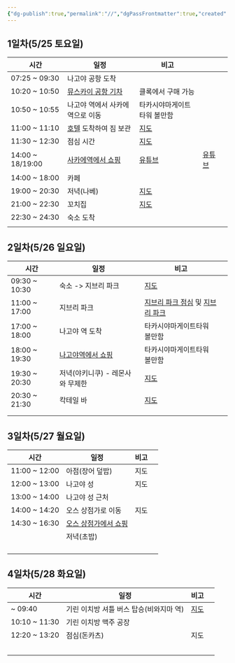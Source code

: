 ```yaml
---
{"dg-publish":true,"permalink":"//","dgPassFrontmatter":true,"created":"2024-05-12T14:00:18.465+09:00","updated":"2024-05-12T15:08:32.610+09:00"}
---
```


## 1일차(5/25 토요일)

| 시간               | 일정                                                               | 비고                                                                                                                                                                                                                                                                                                                                                                                                                                                                                                                                                                                                                                                                                                                  |                                                    |     |
| ---------------- | ---------------------------------------------------------------- | ------------------------------------------------------------------------------------------------------------------------------------------------------------------------------------------------------------------------------------------------------------------------------------------------------------------------------------------------------------------------------------------------------------------------------------------------------------------------------------------------------------------------------------------------------------------------------------------------------------------------------------------------------------------------------------------------------------------- | -------------------------------------------------- | --- |
| 07:25 ~ 09:30    | 나고야 공항 도착                                                        |                                                                                                                                                                                                                                                                                                                                                                                                                                                                                                                                                                                                                                                                                                                     |                                                    |     |
| 10:20 ~ 10:50    | [뮤스카이 공항 기차](https://blog.naver.com/yuniverse_life/223442544711) | 클록에서 구매 가능                                                                                                                                                                                                                                                                                                                                                                                                                                                                                                                                                                                                                                                                                                          |                                                    |     |
| 10:50 ~ 10:55    | 나고야 역에서 사카에 역으로 이동                                               | 타카시야마게이트타워 볼만함                                                                                                                                                                                                                                                                                                                                                                                                                                                                                                                                                                                                                                                                                                      |                                                    |     |
| 11:00 ~ 11:10    | [호텔](https://maps.app.goo.gl/NnzmkfxzfkWLVYNs7) 도착하여 짐 보관        | [지도](https://www.google.co.kr/maps/dir/%EC%82%AC%EC%B9%B4%EC%97%90+%EC%97%AD+%EC%9D%BC%EB%B3%B8+%E3%80%92460-0008+Aichi,+Nagoya,+Naka+Ward,+Sakae,+3+Chome%E2%88%925%E2%88%9212%E5%85%88/%ED%94%84%EB%A6%B0%EC%84%B8%EC%8A%A4+%EA%B0%80%EB%93%A0+%ED%98%B8%ED%85%94+3+Chome-13-31+Sakae,+Naka+Ward,+Nagoya,+Aichi+460-0008+%EC%9D%BC%EB%B3%B8/@35.1681975,136.9040048,17z/data=!3m2!4b1!5s0x600370d301cde61d:0x3e4fab8806786870!4m14!4m13!1m5!1m1!1s0x600370d14c8d9e6b:0xeb12333b3b1af460!2m2!1d136.9085322!2d35.1700475!1m5!1m1!1s0x600370d2fe305153:0xd215b0370b9c3c7f!2m2!1d136.9051708!2d35.166623!3e2?authuser=1&entry=ttu)                                                                                    |                                                    |     |
| 11:30 ~ 12:30    | 점심 시간                                                            | [지도](https://www.google.co.kr/maps/dir/%ED%94%84%EB%A6%B0%EC%84%B8%EC%8A%A4+%EA%B0%80%EB%93%A0+%ED%98%B8%ED%85%94+3+Chome-13-31+Sakae,+Naka+Ward,+Nagoya,+Aichi+460-0008+%EC%9D%BC%EB%B3%B8/%E8%B1%9A%E5%B1%B1+%E6%A0%84%E5%BA%97,+%EC%9D%BC%EB%B3%B8+%E3%80%92460-0008+Aichi,+Nagoya,+Naka+Ward,+Sakae,+3+Chome%E2%88%9212%E2%88%9212/@35.1665128,136.9023252,17z/data=!3m1!4b1!4m14!4m13!1m5!1m1!1s0x600370d2fe305153:0xd215b0370b9c3c7f!2m2!1d136.9051708!2d35.166623!1m5!1m1!1s0x60037117c3f6652b:0xc7e6a5c418e2a7da!2m2!1d136.9046216!2d35.1664134!3e2?authuser=1&entry=ttu)                                                                                                                                   |                                                    |     |
| 14:00 ~ 18/19:00 | [사카에역에서 쇼핑](./shopping-list.md)                                  | [유튜브](https://www.youtube.com/watch?v=iKpngTTAk5g)                                                                                                                                                                                                                                                                                                                                                                                                                                                                                                                                                                                                                                                                  | [유튜브](https://www.youtube.com/watch?v=iKpngTTAk5g) |     |
| 14:00 ~ 18:00    | 카페                                                               |                                                                                                                                                                                                                                                                                                                                                                                                                                                                                                                                                                                                                                                                                                                     |                                                    |     |
| 19:00 ~ 20:30    | 저녁(나베)                                                           | [지도](https://www.google.co.kr/maps/dir/%EC%82%AC%EC%B9%B4%EC%97%90+%EC%97%AD+%EC%9D%BC%EB%B3%B8+%E3%80%92460-0008+Aichi,+Nagoya,+Naka+Ward,+Sakae,+3+Chome%E2%88%925%E2%88%9212%E5%85%88/%E4%B8%89%E6%96%B9,+%EC%9D%BC%EB%B3%B8+%E3%80%92460-0008+Aichi,+Nagoya,+Naka+Ward,+Sakae,+3+Chome%E2%88%9213%E2%88%9231+%E3%83%97%E3%83%AA%E3%83%B3%E3%82%BB%E3%82%B9%E3%82%AC%E3%83%BC%E3%83%87%E3%83%B3%E3%83%9B%E3%83%86%E3%83%AB+B1F/@35.1682111,136.9039994,17z/data=!3m2!4b1!5s0x600366fac19993ef:0xcfad676ecbd7ba29!4m14!4m13!1m5!1m1!1s0x600370d14c8d9e6b:0xeb12333b3b1af460!2m2!1d136.9085322!2d35.1700475!1m5!1m1!1s0x600370d2fe2bf1c7:0x887c417b89cdfe1f!2m2!1d136.905096!2d35.166382!3e2?authuser=1&entry=ttu) |                                                    |     |
| 21:00 ~ 22:30    | 꼬치집                                                              | [지도](https://maps.app.goo.gl/cKXpQvvdQRkRd1v48)                                                                                                                                                                                                                                                                                                                                                                                                                                                                                                                                                                                                                                                                     |                                                    |     |
| 22:30 ~ 24:30    | 숙소 도착                                                            |                                                                                                                                                                                                                                                                                                                                                                                                                                                                                                                                                                                                                                                                                                                     |                                                    |     |
|                  |                                                                  |                                                                                                                                                                                                                                                                                                                                                                                                                                                                                                                                                                                                                                                                                                                     |                                                    |     |

## 2일차(5/26 일요일)

| 시간            | 일정                              | 비고                                                                                                                                                                                                                                                                                                                                                                                                                                                                                                                                                                                                                                                                                                 |     |
| ------------- | ------------------------------- | -------------------------------------------------------------------------------------------------------------------------------------------------------------------------------------------------------------------------------------------------------------------------------------------------------------------------------------------------------------------------------------------------------------------------------------------------------------------------------------------------------------------------------------------------------------------------------------------------------------------------------------------------------------------------------------------------- | --- |
| 09:30 ~ 10:30 | 숙소 -> 지브리 파크                    | [지도](https://www.google.co.kr/maps/dir/%EC%82%AC%EC%B9%B4%EC%97%90+%EC%97%AD+%EC%9D%BC%EB%B3%B8+%E3%80%92460-0008+Aichi,+Nagoya,+Naka+Ward,+Sakae,+3+Chome%E2%88%925%E2%88%9212%E5%85%88/%EC%A7%80%EB%B8%8C%EB%A6%AC+%ED%8C%8C%ED%81%AC,+%EC%9D%BC%EB%B3%B8+Aichi,+Nagakute,+Ibaragabasama,+%E4%B9%991533-1+%E5%86%85+Expo+2005+Aichi+Commemorative+Park+(Moricoro+Park)/@35.1935022,136.843145,11z/data=!3m2!4b1!5s0x600366fac19993ef:0xcfad676ecbd7ba29!4m14!4m13!1m5!1m1!1s0x600370d14c8d9e6b:0xeb12333b3b1af460!2m2!1d136.9085322!2d35.1700475!1m5!1m1!1s0x600367450203d0b3:0x36164b7a69c5128b!2m2!1d137.0887689!2d35.1750449!3e3?authuser=1&entry=ttu)                                        |     |
| 11:00 ~ 17:00 | 지브리 파크                          | [지브리 파크 점심](https://theqoo.net/square/2867286263) 및 [지브리 파크](https://www.nagoya-info.jp/ko/spot/detail/249/)                                                                                                                                                                                                                                                                                                                                                                                                                                                                                                                                                                                       |     |
| 17:00 ~ 18:00 | 나고야 역 도착                        | 타카시야마게이트타워 볼만함                                                                                                                                                                                                                                                                                                                                                                                                                                                                                                                                                                                                                                                                                     |     |
| 18:00 ~ 19:30 | [나고야역에서 쇼핑](./shopping-list.md) | 타카시야마게이트타워 볼만함                                                                                                                                                                                                                                                                                                                                                                                                                                                                                                                                                                                                                                                                                     |     |
| 19:30 ~ 20:30 | 저녁(야키니쿠) - 레몬사와 무제한             | [지도](https://www.google.co.kr/maps/dir/%EC%82%AC%EC%B9%B4%EC%97%90+%EC%97%AD+%EC%9D%BC%EB%B3%B8+%E3%80%92460-0008+Aichi,+Nagoya,+Naka+Ward,+Sakae,+3+Chome%E2%88%925%E2%88%9212%E5%85%88/0-second+lemon+sour+Sendai+Horumon+Yakiniku+Barbecue+Tokiwatei+Meieki+3-chome,+COLLECT+MARK%E5%90%8D%E9%A7%85+1F+3+Chome-14-6+Meieki,+Nakamura+Ward,+Nagoya,+Aichi+450-0002+%EC%9D%BC%EB%B3%B8/@35.1708493,136.8755978,14z/data=!4m14!4m13!1m5!1m1!1s0x600370d14c8d9e6b:0xeb12333b3b1af460!2m2!1d136.9085322!2d35.1700475!1m5!1m1!1s0x600377b5352a2d6f:0x1a8e582f2cd2b17!2m2!1d136.8839484!2d35.1726271!3e3?authuser=1&entry=ttu)                                                                         |     |
| 20:30 ~ 21:30 | 칵테일 바                           | [지도](https://www.google.co.kr/maps/dir/%EB%82%98%EA%B3%A0%EC%95%BC+%EC%97%AD+%EC%9D%BC%EB%B3%B8+Aichi,+Nagoya,+Nakamura+Ward,+Meieki,+1+Chome%E2%88%921%E2%88%924/%EC%9D%BC%EB%B3%B8+%EC%95%84%EC%9D%B4%EC%B9%98%ED%98%84+%EB%82%98%EA%B3%A0%EC%95%BC%EC%8B%9C+%EB%82%98%EC%B9%B4%EB%AC%B4%EB%9D%BC%EA%B5%AC+%EB%A9%94%EC%9D%B4%EC%97%90%ED%82%A4+3+Chome%E2%88%9212%E2%88%923+Bar+Neat+%E5%90%8D%E9%A7%85%E5%BA%97/@35.1725285,136.8811058,17z/data=!3m1!5s0x600376c2c49a7777:0x9bd9ef050e261a9b!4m14!4m13!1m5!1m1!1s0x600376e794d78b89:0x81f7204bf8261663!2m2!1d136.8815369!2d35.170915!1m5!1m1!1s0x600376c2c480a961:0xd284b17ea0773482!2m2!1d136.8851227!2d35.1741332!3e2?authuser=1&entry=ttu) |     |
|               |                                 |                                                                                                                                                                                                                                                                                                                                                                                                                                                                                                                                                                                                                                                                                                    |     |
|               |                                 |                                                                                                                                                                                                                                                                                                                                                                                                                                                                                                                                                                                                                                                                                                    |     |


## 3일차(5/27 월요일)
| 시간            | 일정                                | 비고  |     |
| ------------- | --------------------------------- | --- | --- |
| 11:00 ~ 12:00 | 아점(장어 덮밥)                         | 지도  |     |
| 12:00 ~ 13:00 | 나고야 성                             | 지도  |     |
| 13:00 ~ 14:00 | 나고야 성 근처                          |     |     |
| 14:00 ~ 14:20 | 오스 상점가로 이동                        | 지도  |     |
| 14:30 ~ 16:30 | [오스 상점가에서 쇼핑](./shopping-list.md) |     |     |
|               | 저녁(초밥)                            |     |     |
|               |                                   |     |     |
|               |                                   |     |     |
|               |                                   |     |     |
|               |                                   |     |     |
## 4일차(5/28 화요일)

| 시간            | 일정                      | 비고                                                                                                                                                                                                                                                                                                                                                                                                                                                                                                                                                                                                          |     |
| ------------- | ----------------------- | ----------------------------------------------------------------------------------------------------------------------------------------------------------------------------------------------------------------------------------------------------------------------------------------------------------------------------------------------------------------------------------------------------------------------------------------------------------------------------------------------------------------------------------------------------------------------------------------------------------- | --- |
| ~ 09:40       | 기린 이치방 셔틀 버스 탑승(비와지마 역) | [지도](https://www.google.co.kr/maps/dir/%ED%94%84%EB%A6%B0%EC%84%B8%EC%8A%A4+%EA%B0%80%EB%93%A0+%ED%98%B8%ED%85%94+3+Chome-13-31+Sakae,+Naka+Ward,+Nagoya,+Aichi+460-0008+%EC%9D%BC%EB%B3%B8/%EB%B9%84%EC%95%BC%EC%A7%80%EB%A7%88+%EC%9D%BC%EB%B3%B8+%E3%80%92452-0037+Aichi,+Kiyosu,+Biwajimaekimaehigashi,+1-ch%C5%8Dme/@35.1712374,136.8430353,13z/data=!3m2!4b1!5s0x600370d301cde61d:0x3e4fab8806786870!4m14!4m13!1m5!1m1!1s0x600370d2fe305153:0xd215b0370b9c3c7f!2m2!1d136.9051708!2d35.166623!1m5!1m1!1s0x600375cd99055c63:0x59dbf36714a32a1d!2m2!1d136.8612006!2d35.1995802!3e3?authuser=1&entry=ttu) |     |
| 10:10 ~ 11:30 | 기린 이치방 맥주 공장            |                                                                                                                                                                                                                                                                                                                                                                                                                                                                                                                                                                                                             |     |
| 12:20 ~ 13:20 | 점심(돈카츠)                 | 지도                                                                                                                                                                                                                                                                                                                                                                                                                                                                                                                                                                                                          |     |
|               |                         |                                                                                                                                                                                                                                                                                                                                                                                                                                                                                                                                                                                                             |     |
|               |                         |                                                                                                                                                                                                                                                                                                                                                                                                                                                                                                                                                                                                             |     |
|               |                         |                                                                                                                                                                                                                                                                                                                                                                                                                                                                                                                                                                                                             |     |
|               |                         |                                                                                                                                                                                                                                                                                                                                                                                                                                                                                                                                                                                                             |     |
|               |                         |                                                                                                                                                                                                                                                                                                                                                                                                                                                                                                                                                                                                             |     |


